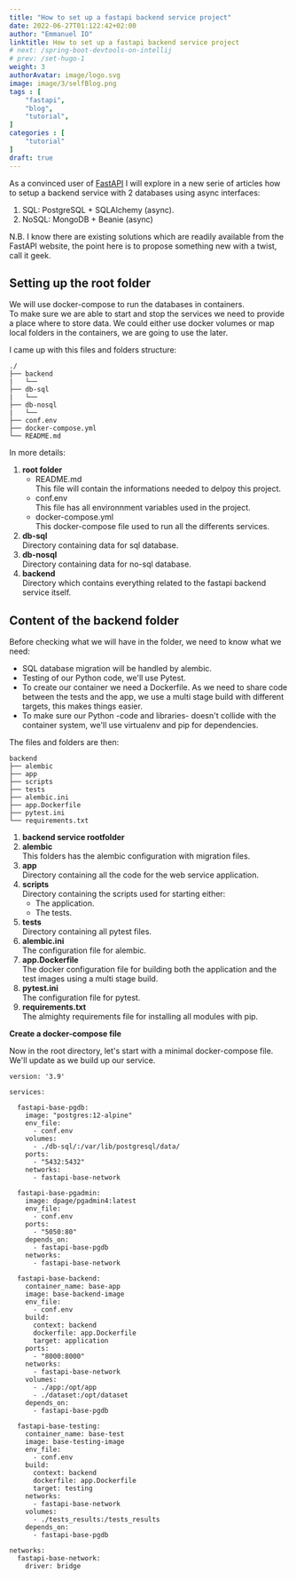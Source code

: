 ```yaml
---
title: "How to set up a fastapi backend service project"
date: 2022-06-27T01:122:42+02:00
author: "Emmanuel IO"
linktitle: How to set up a fastapi backend service project
# next: /spring-boot-devtools-on-intellij
# prev: /set-hugo-1
weight: 3
authorAvatar: image/logo.svg
image: image/3/selfBlog.png
tags : [
    "fastapi",
    "blog",
    "tutorial",
]
categories : [
    "tutorial"
]
draft: true
---
```


As a convinced user of [FastAPI](https://fastapi.tiangolo.com/) I will explore in a new serie of articles how to setup a backend service with 2 databases using async interfaces:

1. SQL: PostgreSQL + SQLAlchemy (async).
2. NoSQL: MongoDB + Beanie (async)

N.B. I know there are existing solutions which are readily available from the FastAPI website, the point here is to propose something new with a twist, call it geek.

## **Setting up the root folder**

We will use docker-compose to run the databases in containers.  
To make sure we are able to start and stop the services we need to provide a place where to store data. We could either use docker volumes or map local folders in the containers, we are going to use the later.

I came up with this files and folders structure:

```text
./
├── backend 
|   └── 
├── db-sql
|   └── 
├── db-nosql
|   └── 
├── conf.env
├── docker-compose.yml
└── README.md
```

In more details:

1. **root folder**  
   * README.md  
     This file will contain the informations needed to delpoy this project.  
   * conf.env  
     This file has all environnment variables used in the project.
   * docker-compose.yml  
     This docker-compose file used to run all the differents services.
2. **db-sql**  
   Directory containing data for sql database.
3. **db-nosql**  
   Directory containing data for no-sql database.
4. **backend**  
   Directory which contains everything related to the fastapi backend service itself.

## **Content of the backend folder**

Before checking what we will have in the folder, we need to know what we need:  

* SQL database migration will be handled by alembic.
* Testing of our Python code, we'll use Pytest.
* To create our container we need a Dockerfile. As we need to share code between the tests and the app, we use a multi stage build with different targets, this makes things easier.
* To make sure our Python -code and libraries- doesn't collide with the container system, we'll use virtualenv and pip for dependencies.

The files and folders are then:

```text
backend
├── alembic
├── app
├── scripts
├── tests
├── alembic.ini
├── app.Dockerfile
├── pytest.ini
└── requirements.txt
```

1. **backend service rootfolder**  
2. **alembic**  
   This folders has the alembic configuration with migration files.
3. **app**  
   Directory containing all the code for the web service application.
4. **scripts**  
   Directory containing the scripts used for starting either:
   * The application.
   * The tests.
5. **tests**  
   Directory containing all pytest files.
6. **alembic.ini**  
   The configuration file for alembic.
7. **app.Dockerfile**  
   The docker configuration file for building both the application and the test images using a multi stage build.
8. **pytest.ini**  
   The configuration file for pytest.
9. **requirements.txt**  
   The almighty requirements file for installing all modules with pip.

**Create a docker-compose file**

Now in the root directory, let's start with a minimal docker-compose file.
We'll update as we build up our service.

```text
version: '3.9'

services:

  fastapi-base-pgdb:
    image: "postgres:12-alpine"
    env_file:
      - conf.env
    volumes:
      - ./db-sql/:/var/lib/postgresql/data/
    ports:
      - "5432:5432"
    networks:
      - fastapi-base-network

  fastapi-base-pgadmin:
    image: dpage/pgadmin4:latest
    env_file:
      - conf.env
    ports:
      - "5050:80"
    depends_on:
      - fastapi-base-pgdb
    networks:
      - fastapi-base-network

  fastapi-base-backend:
    container_name: base-app
    image: base-backend-image
    env_file:
      - conf.env
    build:
      context: backend
      dockerfile: app.Dockerfile
      target: application
    ports:
      - "8000:8000"
    networks:
      - fastapi-base-network
    volumes:
      - ./app:/opt/app
      - ./dataset:/opt/dataset
    depends_on:
      - fastapi-base-pgdb

  fastapi-base-testing:
    container_name: base-test
    image: base-testing-image
    env_file:
      - conf.env
    build:
      context: backend
      dockerfile: app.Dockerfile
      target: testing
    networks:
      - fastapi-base-network
    volumes:
      - ./tests_results:/tests_results
    depends_on:
      - fastapi-base-pgdb

networks:
  fastapi-base-network:
    driver: bridge
```
